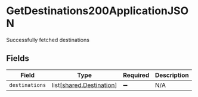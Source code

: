 # GetDestinations200ApplicationJSON

Successfully fetched destinations


## Fields

| Field                                                          | Type                                                           | Required                                                       | Description                                                    |
| -------------------------------------------------------------- | -------------------------------------------------------------- | -------------------------------------------------------------- | -------------------------------------------------------------- |
| `destinations`                                                 | list[[shared.Destination](../../models/shared/destination.md)] | :heavy_minus_sign:                                             | N/A                                                            |